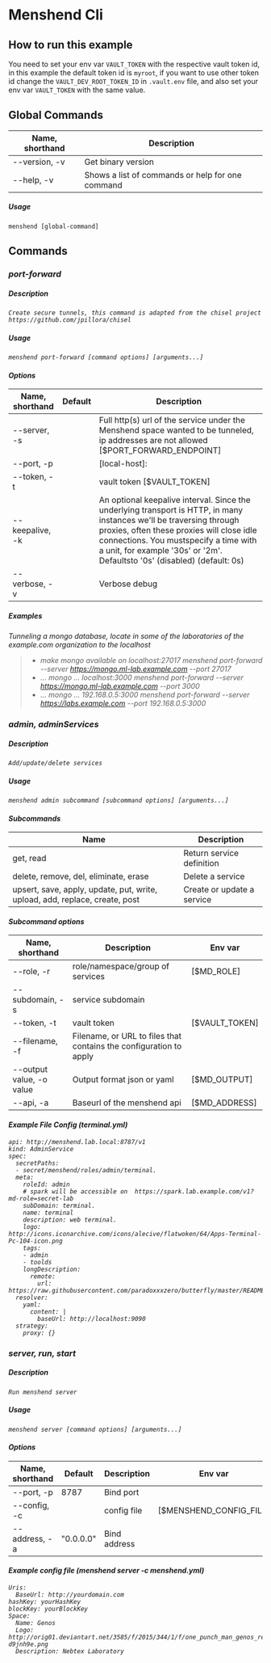 Menshend Cli
========

## How to run this example

You need to set your env var `VAULT_TOKEN` with the respective vault token id, in this example the default token id is `myroot`, if you want to use other token id change the `VAULT_DEV_ROOT_TOKEN_ID` in `.vault.env` file, and also set your env var `VAULT_TOKEN` with the same value.

## Global Commands
| Name, shorthand | Description |
| ------ | -----|
| --version, -v | Get binary version |
| --help, -v | Shows a list of commands or help for one command |

##### Usage
```menshend [global-command]```

## Commands

### <i class="icon-angle-right"/>port-forward

##### Description
```Create secure tunnels, this command is adapted from the chisel project https://github.com/jpillora/chisel```

##### Usage
```menshend port-forward [command options] [arguments...]```

#### Options
| Name, shorthand | Default | Description |
| ------ | ------ | -----|
| --server, -s  |  | Full http(s) url of the service under the Menshend space wanted to be tunneled, ip addresses are not allowed [$PORT_FORWARD_ENDPOINT]|
| --port, -p | | [local-host]:<local-port> |
| --token, -t | | vault token [$VAULT_TOKEN] |
| --keepalive, -k |   | An optional keepalive interval. Since the underlying transport is HTTP, in many instances we'll be traversing through proxies, often these proxies will close idle connections. You mustspecify a time with a unit, for example '30s' or '2m'. Defaultsto '0s' (disabled) (default: 0s) |
| --verbose, -v| | Verbose debug |

##### Examples
 Tunneling a mongo database, locate in some of the laboratories of the example.com organization to the localhost
 >-  make mongo available on localhost:27017
     menshend port-forward   --server https://mongo.ml-lab.example.com  --port 27017
> -  ... mongo ... localhost:3000
     menshend port-forward  --server https://mongo.ml-lab.example.com  --port 3000
> - ... mongo ... 192.168.0.5:3000
     menshend port-forward  --server https://labs.example.com  --port 192.168.0.5:3000

### <i class="icon-angle-right"/>admin, adminServices

##### Description
```Add/update/delete services```

##### Usage
```menshend admin subcommand [subcommand options] [arguments...]```

#### Subcommands
| Name |  Description |
| ------ | -----|
| get, read  | Return service definition |
| delete, remove, del, eliminate, erase | Delete a service |
| upsert, save, apply, update, put, write, upload, add, replace, create, post | Create or update a service |

#### Subcommand options
| Name, shorthand | Description | Env var |
| ------ | -----| ----- |
| --role, -r | role/namespace/group of services | [$MD_ROLE] |
| --subdomain, -s | service subdomain | |
| --token, -t | vault token | [$VAULT_TOKEN] |
| --filename, -f | Filename, or URL to files that contains the configuration to apply| |
| --output value, -o value| Output format json or yaml | [$MD_OUTPUT] |
|--api, -a |Baseurl of the menshend api | [$MD_ADDRESS] |

#### Example File Config (terminal.yml)
```
api: http://menshend.lab.local:8787/v1
kind: AdminService
spec:
  secretPaths:
  - secret/menshend/roles/admin/terminal.
  meta:
    roleId: admin
    # spark will be accessible on  https://spark.lab.example.com/v1?md-role=secret-lab
    subDomain: terminal.
    name: terminal
    description: web terminal.
    logo: http://icons.iconarchive.com/icons/alecive/flatwoken/64/Apps-Terminal-Pc-104-icon.png
    tags:
    - admin
    - toolds
    longDescription:
      remote:
        url: https://raw.githubusercontent.com/paradoxxxzero/butterfly/master/README.md
  resolver:
    yaml:
      content: |
        baseUrl: http://localhost:9090
  strategy:
    proxy: {}
```

### <i class="icon-angle-right"/> server, run, start

##### Description
```Run menshend server```

##### Usage
```menshend server [command options] [arguments...]```

#### Options
| Name, shorthand | Default | Description | Env var |
| ------ | ------ | -----| -----|
| --port, -p | 8787 | Bind port| |
| --config, -c | | config file | [$MENSHEND_CONFIG_FILE] |
| --address, -a | "0.0.0.0" | Bind address  | |

#### Example config file (menshend server -c menshend.yml)
```
Uris:
  BaseUrl: http://yourdomain.com
hashKey: yourHashKey
blockKey: yourBlockKey
Space:
  Name: Genos
  Logo: http://orig01.deviantart.net/3585/f/2015/344/1/f/one_punch_man_genos_render_2_by_ayakayukihiro-d9jnh9e.png
  Description: Nebtex Laboratory
```
